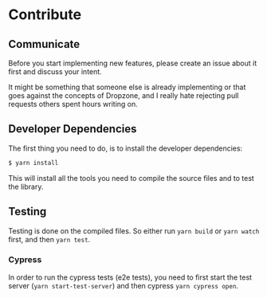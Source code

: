 # Contribute

## Communicate

Before you start implementing new features, please create an issue about it
first and discuss your intent.

It might be something that someone else is already implementing or that goes
against the concepts of Dropzone, and I really hate rejecting pull requests
others spent hours writing on.

## Developer Dependencies

The first thing you need to do, is to install the developer dependencies:

```bash
$ yarn install
```

This will install all the tools you need to compile the source files and to test
the library.

## Testing

Testing is done on the compiled files. So either run `yarn build` or
`yarn watch` first, and then `yarn test`.

### Cypress

In order to run the cypress tests (e2e tests), you need to first start the
test server (`yarn start-test-server`) and then cypress `yarn cypress open`.
